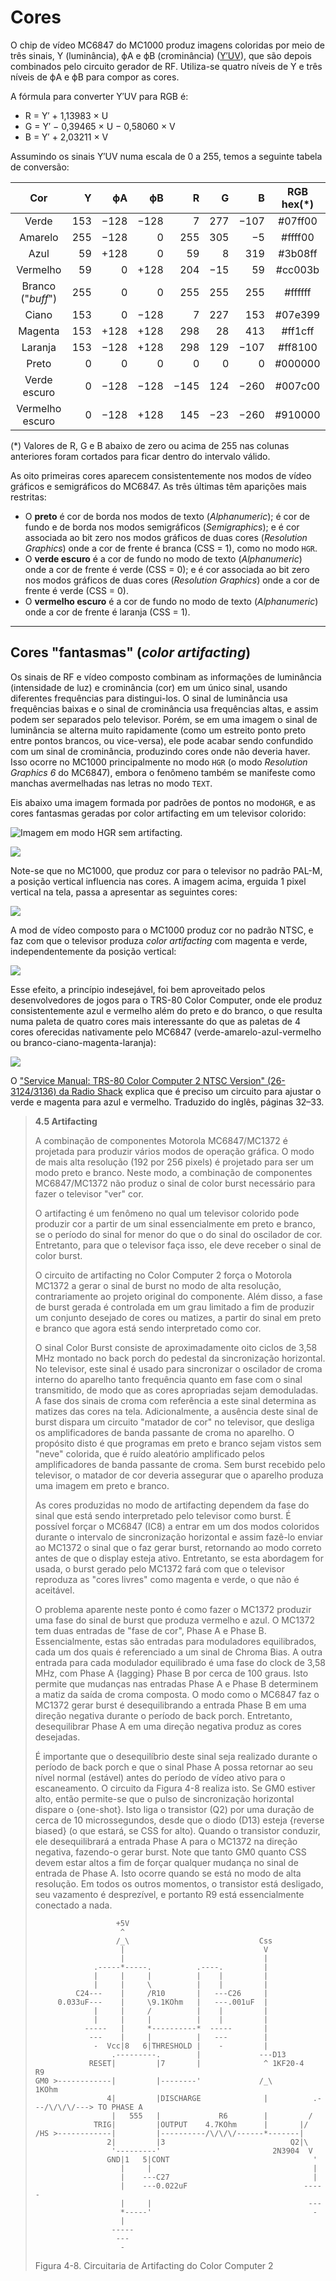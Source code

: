 # Cores

O chip de vídeo MC6847 do MC1000 produz imagens coloridas por meio de três sinais, Y (luminância), ϕA e ϕB (crominância) ([Y′UV](http://en.wikipedia.org/wiki/YUV)), que são depois combinados pelo circuito gerador de RF. Utiliza-se quatro níveis de Y e três níveis de ϕA e ϕB para compor as cores.

A fórmula para converter Y′UV para RGB é:
*   R = Y′ + 1,13983 × U
*   G = Y′ − 0,39465 × U − 0,58060 × V
*   B = Y′ + 2,03211 × V

Assumindo os sinais Y′UV numa escala de 0 a 255, temos a seguinte tabela de conversão:

|        Cor        |  Y  |  ϕA  |  ϕB  |   R  |  G  |   B  | RGB hex(*) |
| :---------------: | --: | ---: | ---: | ---: | --: | ---: | :--------: |
|       Verde       | 153 | −128 | −128 |    7 | 277 | −107 |   #07ff00  |
|      Amarelo      | 255 | −128 |    0 |  255 | 305 |   −5 |   #ffff00  |
|        Azul       |  59 | +128 |    0 |   59 |   8 |  319 |   #3b08ff  |
|      Vermelho     |  59 |    0 | +128 |  204 | −15 |   59 |   #cc003b  |
| Branco ("*buff*") | 255 |    0 |    0 |  255 | 255 |  255 |   #ffffff  |
|       Ciano       | 153 |    0 | −128 |    7 | 227 |  153 |   #07e399  |
|      Magenta      | 153 | +128 | +128 |  298 |  28 |  413 |   #ff1cff  |
|      Laranja      | 153 | −128 | +128 |  298 | 129 | −107 |   #ff8100  |
|       Preto       |   0 |    0 |    0 |    0 |   0 |    0 |   #000000  |
|    Verde escuro   |   0 | −128 | −128 | −145 | 124 | −260 |   #007c00  |
|  Vermelho escuro  |   0 | −128 | +128 |  145 | −23 | −260 |   #910000  |

(*) Valores de R, G e B abaixo de zero ou acima de 255 nas colunas anteriores foram cortados para ficar dentro do intervalo válido.

As oito primeiras cores aparecem consistentemente nos modos de vídeo gráficos e semigráficos do MC6847. As três últimas têm aparições mais restritas:

*   O **preto** é cor de borda nos modos de texto (*Alphanumeric*); é cor de fundo e de borda nos modos semigráficos (*Semigraphics*); e é cor associada ao bit zero nos modos gráficos de duas cores (*Resolution Graphics*) onde a cor de frente é branca (CSS = 1), como no modo `HGR`.
*   O **verde escuro** é a cor de fundo no modo de texto (*Alphanumeric*) onde a cor de frente é verde (CSS = 0); e é cor associada ao bit zero nos modos gráficos de duas cores (*Resolution Graphics*) onde a cor de frente é verde (CSS = 0).
*   O **vermelho escuro** é a cor de fundo no modo de texto (*Alphanumeric*) onde a cor de frente é laranja (CSS = 1).

* * *

## Cores "fantasmas" (*color artifacting*)

Os sinais de RF e vídeo composto combinam as informações de luminância (intensidade de luz) e crominância (cor) em um único sinal, usando diferentes frequências para distingui-los. O sinal de luminância usa frequências baixas e o sinal de crominância usa frequências altas, e assim podem ser separados pelo televisor. Porém, se em uma imagem o sinal de luminância se alterna muito rapidamente (como um estreito ponto preto entre pontos brancos, ou vice-versa), ele pode acabar sendo confundido com um sinal de crominância, produzindo cores onde não deveria haver. Isso ocorre no MC1000 principalmente no modo `HGR` (o modo *Resolution Graphics 6* do MC6847), embora o fenômeno também se manifeste como manchas avermelhadas nas letras no modo `TEXT`.

Eis abaixo uma imagem formada por padrões de pontos no modo`HGR`, e as cores fantasmas geradas por color artifacting em um televisor colorido:

![Imagem em modo HGR sem artifacting.](img/IMG_1225.JPG)

![](img/IMG_1227.JPG)

Note-se que no MC1000, que produz cor para o televisor no padrão PAL-M, a posição vertical influencia nas cores. A imagem acima, erguida 1 pixel vertical na tela, passa a apresentar as seguintes cores:

![](img/IMG_1226.JPG)

A mod de vídeo composto para o MC1000 produz cor no padrão NTSC, e faz com que o televisor produza *color artifacting* com magenta e verde, independentemente da posição vertical:

![](img/IMG_1228.JPG)

Esse efeito, a princípio indesejável, foi bem aproveitado pelos desenvolvedores de jogos para o TRS-80 Color Computer, onde ele produz consistentemente azul e vermelho além do preto e do branco, o que resulta numa paleta de quatro cores mais interessante do que as paletas de 4 cores oferecidas nativamente pelo MC6847 (verde-amarelo-azul-vermelho ou branco-ciano-magenta-laranja):

![](img/coco_dallas_quest_monkey.jpg)

O  ["Service Manual: TRS-80 Color Computer 2 NTSC Version" (26-3124/3136) da Radio Shack](http://www.colorcomputerarchive.com/coco/Documents/Manuals/Hardware/Color%20Computer%202%20Service%20Manual%20(Tandy).pdf) explica que é preciso um circuito para ajustar o verde e magenta para azul e vermelho. Traduzido do inglês, páginas 32–33.

> **4.5 Artifacting**
> 
> A combinação de componentes Motorola MC6847/MC1372 é projetada para produzir vários modos de operação gráfica. O modo de mais alta resolução (192 por 256 pixels) é projetado para ser um modo preto e branco. Neste modo, a combinação de componentes MC6847/MC1372 não produz o sinal de color burst necessário para fazer o televisor "ver" cor.
> 
> O artifacting é um fenômeno no qual um televisor colorido pode produzir cor a partir de um sinal essencialmente em preto e branco, se o período do sinal for menor do que o do sinal do oscilador de cor. Entretanto, para que o televisor faça isso, ele deve receber o sinal de color burst.
> 
> O circuito de artifacting no Color Computer 2 força o Motorola MC1372 a gerar o sinal de burst no modo de alta resolução, contrariamente ao projeto original do componente. Além disso, a fase de burst gerada é controlada em um grau limitado a fim de produzir um conjunto desejado de cores ou matizes, a partir do sinal em preto e branco que agora está sendo interpretado como cor.
> 
> O sinal Color Burst consiste de aproximadamente oito ciclos de 3,58 MHz montado no back porch do pedestal da sincronização horizontal. No televisor, este sinal é usado para sincronizar o oscilador de croma interno do aparelho tanto frequência quanto em fase com o sinal transmitido, de modo que as cores apropriadas sejam demoduladas. A fase dos sinais de croma com referência a este sinal determina as matizes das cores na tela. Adicionalmente, a ausência deste sinal de burst dispara um circuito "matador de cor" no televisor, que desliga os amplificadores de banda passante de croma no aparelho. O propósito disto é que programas em preto e branco sejam vistos sem "neve" colorida, que é ruído aleatório amplificado pelos amplificadores de banda passante de croma. Sem burst recebido pelo televisor, o matador de cor deveria assegurar que o aparelho produza uma imagem em preto e branco.
> 
> As cores produzidas no modo de artifacting dependem da fase do sinal que está sendo interpretado pelo televisor como burst. É possível forçar o MC6847 (IC8) a entrar em um dos modos coloridos durante o intervalo de sincronização horizontal e assim fazê-lo enviar ao MC1372 o sinal que o faz gerar burst, retornando ao modo correto antes de que o display esteja ativo. Entretanto, se esta abordagem for usada, o burst gerado pelo MC1372 fará com que o televisor reproduza as "cores livres" como magenta e verde, o que não é aceitável.
> 
> O problema aparente neste ponto é como fazer o MC1372 produzir uma fase do sinal de burst que produza vermelho e azul. O MC1372 tem duas entradas de "fase de cor", Phase A e Phase B. Essencialmente, estas são entradas para moduladores equilibrados, cada um dos quais é referenciado a um sinal de Chroma Bias. A outra entrada para cada modulador equilibrado é uma fase do clock de 3,58 MHz, com Phase A {lagging} Phase B por cerca de 100 graus. Isto permite que mudanças nas entradas Phase A e Phase B determinem a matiz da saída de croma composta. O modo como o MC6847 faz o MC1372 gerar burst é desequilibrando a entrada Phase B em uma direção negativa durante o período de back porch. Entretanto, desequilibrar Phase A em uma direção negativa produz as cores desejadas.
> 
> É importante que o desequilíbrio deste sinal seja realizado durante o período de back porch e que o sinal Phase A possa retornar ao seu nível normal (estável) antes do período de vídeo ativo para o escaneamento. O circuito da Figura 4-8 realiza isto. Se GM0 estiver alto, então permite-se que o pulso de sincronização horizontal dispare o {one-shot}. Isto liga o transistor (Q2) por uma duração de cerca de 10 microssegundos, desde que o diodo (D13) esteja {reverse biased} (o que estará, se CSS for alto). Quando o transistor conduzir, ele desequilibrará a entrada Phase A para o MC1372 na direção negativa, fazendo-o gerar burst. Note que tanto GM0 quanto CSS devem estar altos a fim de forçar qualquer mudança no sinal de entrada de Phase A. Isto ocorre quando se está no modo de alta resolução. Em todos os outros momentos, o transistor está desligado, seu vazamento é desprezível, e portanto R9 está essencialmente conectado a nada.
> 
> ```
>                   +5V
>                    ^
>                   /_\                             Css
>                    |                               V
>                    |                               |
>              .-----*-----.          .----.         |
>              |     |     |          |    |         |
>              |     |     \          |    |         |
>          C24---    |     /R10       |   ---C26     |
>      0.033uF---    |     \9.1KOhm   |   ---.001uF  |
>              |     |     /          |    |         |
>              |     |     |          |    |         |
>            -----   |     *----------*  -----       |
>             ---    |     |          |   ---        |
>              -  Vcc|8   6|THRESHOLD |    -         |
>                  .---------.        |             ---D13
>             RESET|         |7       |              ^ 1KF20-4        R9
> GM0 >------------|         |--------'             /_\              1KOhm
>                 4|         |DISCHARGE              |          .---/\/\/\/---> TO PHASE A
>                  |   555   |             R6        |         /
>              TRIG|         |OUTPUT    4.7KOhm      |       |/
> /HS >------------|         |----------/\/\/\/------*-------|
>                 2|         |3                            Q2|\
>                  '---------'                         2N3904  V
>                 GND|1   5|CONT                                '
>                    |     |                                    |
>                    |    ---C27                                |
>                    |    ---0.022uF                          -----
>                    |     |                                   ---
>                    *-----'                                    -
>                    |
>                  -----
>                   ---
>                    -
> ```
> 
> Figura 4-8. Circuitaria de Artifacting do Color Computer 2
